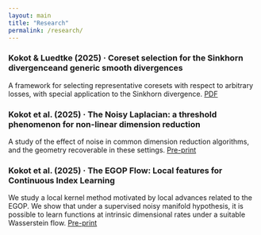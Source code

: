 ```yaml
---
layout: main
title: "Research"
permalink: /research/
---
```


<div class="section-list">
  <div class="item">
    <h3>Kokot & Luedtke (2025) · Coreset selection for the Sinkhorn divergenceand generic smooth divergences </h3>
    <p>A framework for selecting representative coresets with respect to arbitrary losses, with special application to the Sinkhorn divergence. <a href="https://arxiv.org/pdf/2504.20194" target="_blank" rel="noopener">PDF</a></p>
  </div>

  <div class="item">
    <h3>Kokot et al. (2025) · The Noisy Laplacian: a threshold phenomenon for non-linear dimension
reduction</h3>
    <p>A study of the effect of noise in common dimension reduction algorithms, and the geometry recoverable in these settings. <a href="{{ site.baseurl }}/assets/Documents/Noisy_Lap_v4.pdf" target="_blank" rel="noopener">Pre-print</a></p>
  </div>

  <div class="item">
    <h3>Kokot et al. (2025) · The EGOP Flow: Local features for Continuous Index Learning
</h3>
    <p>We study a local kernel method motivated by local advances related to the EGOP. We show that under a supervised noisy manifold hypothesis, it is possible to learn functions at intrinsic dimensional rates under a suitable Wasserstein flow. <a href="{{ site.baseurl }}/assets/Documents/EGOP_flow_v2.pdf" target="_blank" rel="noopener">Pre-print</a></p>
  </div>

  <!-- Add more papers here in the same format -->
</div>

